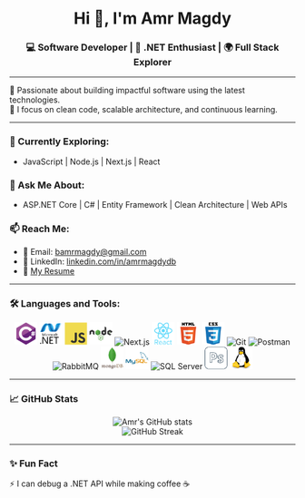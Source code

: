 <h1 align="center">Hi 👋, I'm Amr Magdy</h1>
<h3 align="center">💻 Software Developer | 🧠 .NET Enthusiast | 🌍 Full Stack Explorer</h3>

---

🌟 Passionate about building impactful software using the latest technologies.  
🎯 I focus on clean code, scalable architecture, and continuous learning.

---

### 🚀 Currently Exploring:
- JavaScript | Node.js | Next.js | React

### 💬 Ask Me About:
- ASP.NET Core | C# | Entity Framework | Clean Architecture | Web APIs

### 📫 Reach Me:
- 📧 Email: [bamrmagdy@gmail.com](mailto:bamrmagdy@gmail.com)
- 💼 LinkedIn: [linkedin.com/in/amrmagdydb](https://linkedin.com/in/amrmagdydb)
- 📄 [My Resume](https://drive.google.com/drive/folders/1hxLy4CnWijYvJY3my_prfyveJTgATkK4)

---

### 🛠️ Languages and Tools:

<p align="center">
  <img src="https://raw.githubusercontent.com/devicons/devicon/master/icons/csharp/csharp-original.svg" alt="C#" width="40" height="40"/>
  <img src="https://raw.githubusercontent.com/devicons/devicon/master/icons/dot-net/dot-net-original-wordmark.svg" alt=".NET" width="40" height="40"/>
  <img src="https://raw.githubusercontent.com/devicons/devicon/master/icons/javascript/javascript-original.svg" alt="JS" width="40" height="40"/>
  <img src="https://raw.githubusercontent.com/devicons/devicon/master/icons/nodejs/nodejs-original-wordmark.svg" alt="Node.js" width="40" height="40"/>
  <img src="https://cdn.worldvectorlogo.com/logos/nextjs-2.svg" alt="Next.js" width="40" height="40"/>
  <img src="https://raw.githubusercontent.com/devicons/devicon/master/icons/react/react-original-wordmark.svg" alt="React" width="40" height="40"/>
  <img src="https://raw.githubusercontent.com/devicons/devicon/master/icons/html5/html5-original-wordmark.svg" alt="HTML" width="40" height="40"/>
  <img src="https://raw.githubusercontent.com/devicons/devicon/master/icons/css3/css3-original-wordmark.svg" alt="CSS" width="40" height="40"/>
  <img src="https://www.vectorlogo.zone/logos/git-scm/git-scm-icon.svg" alt="Git" width="40" height="40"/>
  <img src="https://www.vectorlogo.zone/logos/getpostman/getpostman-icon.svg" alt="Postman" width="40" height="40"/>
  <img src="https://www.vectorlogo.zone/logos/rabbitmq/rabbitmq-icon.svg" alt="RabbitMQ" width="40" height="40"/>
  <img src="https://raw.githubusercontent.com/devicons/devicon/master/icons/mongodb/mongodb-original-wordmark.svg" alt="MongoDB" width="40" height="40"/>
  <img src="https://raw.githubusercontent.com/devicons/devicon/master/icons/mysql/mysql-original-wordmark.svg" alt="MySQL" width="40" height="40"/>
  <img src="https://www.svgrepo.com/show/303229/microsoft-sql-server-logo.svg" alt="SQL Server" width="40" height="40"/>
  <img src="https://raw.githubusercontent.com/devicons/devicon/master/icons/photoshop/photoshop-line.svg" alt="Photoshop" width="40" height="40"/>
  <img src="https://raw.githubusercontent.com/devicons/devicon/master/icons/linux/linux-original.svg" alt="Linux" width="40" height="40"/>
</p>

---

### 📈 GitHub Stats
<p align="center">
  <img src="https://github-readme-stats.vercel.app/api?username=amrmagdydb&show_icons=true&theme=tokyonight" alt="Amr's GitHub stats" />
  <br/>
  <img src="https://github-readme-streak-stats.herokuapp.com/?user=amrmagdydb&theme=tokyonight" alt="GitHub Streak" />
</p>

---

### ✨ Fun Fact
⚡ I can debug a .NET API while making coffee ☕  
